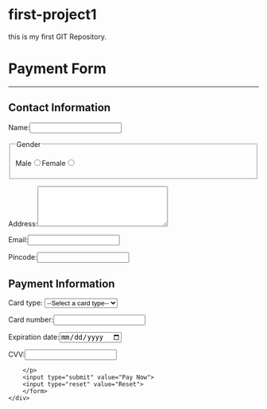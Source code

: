 # first-project1
this is my first GIT Repository.
<!DOCTYPE html>
<html lang="en">
    <head>
        <meta charset="utf-8">
        <meta http-equiv="X-UA-Compatible" content="IE=edge">
        <title></title>
        <meta name="description" content="">
        <meta name="viewport" content="width=device-width, initial-scale=1">
        <link rel="stylesheet" href="form.css">
    </head>
    <body>
        <div class="div">
        <div class="form1">
        <form action="#" method="post">
            <h1 class="header">Payment Form</h1><hr>
            <h2>Contact Information</h2>
            <p>Name:<input type="text" name="name" required></p>
            <fieldset>
                <legend>Gender</legend>
            <p>
                Male<input type="radio" name="gender" id="male">Female<input type="radio" name="gender" id="fmale">
            </p>
        </fieldset>
        <p>
            Address:<textarea name="address" id="address" cols="30" rows="5" required></textarea>
        </p>
        <p>
            Email:<input type="email" name="email" id="email" required>
        </p>
        <p>
            Pincode:<input type="number" name="pincode" id="pincode" required>
        </p>
        <h2>Payment Information</h2>
        <p>Card type:
         <select name="card type" id="card type" required>
            <option value="">--Select a card type--</option>
            <option value="visa">Visa</option>
            <option value="rupay">Rupay</option>
            <option value="mastercard">Master Card</option>
         </select>
        </p>
        <p>
            Card number:<input type="number" name="card_number" id="card_number" required>
        </p>
        <p>
            Expiration date:<input type="date" name="exd" id="exd">
        </p>
        <p>
            CVV:<input type="password" name="CVV" id="cvv" required>

        </p>
        <input type="submit" value="Pay Now">
        <input type="reset" value="Reset">
        </form>
    </div>
</div>
    </body>
</html>
